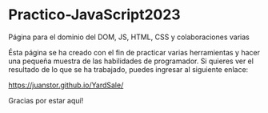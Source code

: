 # Practico-JavaScript2023
Página para el dominio del DOM, JS, HTML, CSS y colaboraciones varias

Ésta página se ha creado con el fin de practicar varias herramientas y hacer una pequeña muestra de las habilidades de programador.
Si quieres ver el resultado de lo que se ha trabajado, puedes ingresar al siguiente enlace:

https://juanstor.github.io/YardSale/

Gracias por estar aquí!
